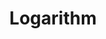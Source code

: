---
title: "Logarithm"

categories: ['']

tags: ['Logarithm']

arwords: 'لوغاريتم'

arexps: []

enwords: ['Logarithm']

enexps: []

arlexicons: 'ل'

enlexicons: 'L'

authors: ['Ruqayya Roshdy']

translators: ['']

citations: 'تطبيقات الذكاء الاصطناعي في خدمة اللغة العربية'

sources: 'مركز الملك عبدالله بن عبدالعزيز الدولي لخدمة اللغة العربية'

word: "true"

slug: ""
---